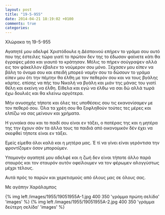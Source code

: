 ```yaml
---
layout: post
title: "19-5-955"
date: 2014-04-21 18:19:02 +0100
comments: true
categories:
---
```


Χλώρακα τη 19-5-955

Αγαπητέ μου αδελφέ Χριστόδουλε η Δέσποινού επήρεν το γράμα σου αυτό που της έστειλες τώρα γιατί το πρώτον δεν της το έδωσαν φαίνετε κάτι θα έγραψες μέσα και γιαυτό το κράτησαν. Μόλις το πήρεν σούγραψεν αλλά εις τον φάκελλον έβαλεν το νούμερον σου μόνο. Ξέχασεν μου είπεν να βάλη το όνομα σου και επειδή μπορεό ναμήν σου το δώσουν το γράμα είπεν μου ότι την πέμτην θα έλθη με τον πεθερόν σου και να τους βγάλης κάρτες. επίσης να πής του Νικολή να βγάλη και μιάν της μάνας του γιατί θέλη και εκείνη να έλθη. Είθελα και εγώ να έλθω να σαι δώ αλλά τωρά έχω δουλιές και θα κλείνω αργότερα.

Μήν ανυσηχής τήποτε και όλες τες υποθέσεις σου τις εκανονίσαμεν με τον πεθερό σου. Όλα τα χρέη σου θα ξοφληθούν τούτες τες μέρες και ελπίζω να σας μείνουν και χρήματα.

Η γυναίκα σου και το παιδί σου είναι εν τάξει, ο πατέρας της και η μητέρα της την έχουν σάν τα άλλα τους τα παιδιά από οικονομικόν δέν έχει να σκεφθεί τήποτε είναι εν τάξει.

Εμείς είμεθα όλοι καλά και η μητέρα μας. Έ τί να γίνει είναι γερόντισα την φροντίζομεν όσον μπορούμεν.

Υπομονήν αγαπητέ μου αδελφέ και η ζωή δεν είναι τήποτε άλλο παρά σταυρός και τον σταυρόν αυτόν οφείλουμεν να τον φέρωμεν αλογγύστως μέχρι τέλους.

Αυτά πρός το παρών και χερετισμούς από όλους μας σε όλους σας.

Με αγάπην Χαράλαμπος

{% img left /images/1955/19051955Α-1.jpg 400 350 'γράμμα πρώτη σελίδα' 'images' %}
{% img left /images/1955/19051955Α-2.jpg 400 350 'γράμμα δεύτερη σελίδα' 'images' %}
